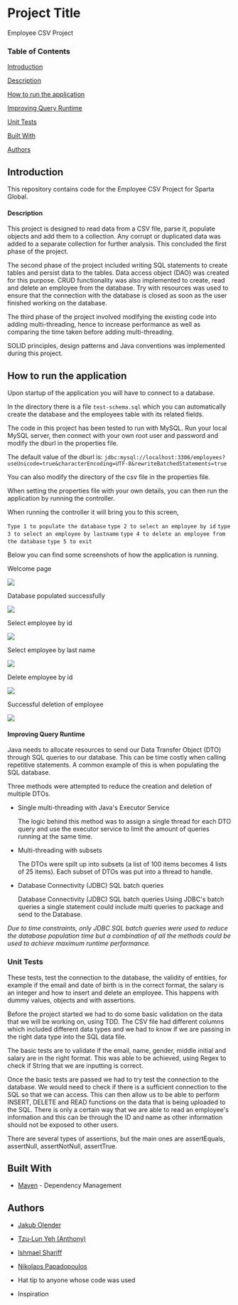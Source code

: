 
# Project Title

Employee CSV Project

### Table of Contents

[Introduction](#Inroduction)

[Description](#Description)

[How to run the application](How-to-run-the-application)

[Improving Query Runtime](Improving-Query-Runtime)

[Unit Tests](#Unit-Tests)

[Built With](#Built-With)

[Authors](Authors)

## Introduction

This repository contains code for the Employee CSV Project for Sparta Global.

#### Description

This project is designed to read data from a CSV file, parse it, populate objects and add them to a collection. Any corrupt or duplicated data was added to a separate collection for further analysis. This concluded the first phase of the project.

The second phase of the project included writing SQL statements to create tables and persist data to the tables. Data access object (DAO) was created for this purpose. CRUD functionality was also implemented to create, read and delete an employee from the database. Try with resources was used to ensure that the connection with the database is closed as soon as the user finished working on the database.

The third phase of the project involved modifying the existing code into adding multi-threading, hence to increase performance as well as comparing the time taken before adding multi-threading. 

SOLID principles, design patterns and Java conventions was implemented during this project.


## How to run the application

Upon startup of the application you will have to connect to a database.

In the directory there is a file `test-schema.sql` which you can automatically create the database and the employees table with its related fields.

 The code in this project has been tested to run with MySQL. Run your local MySQL server, then connect with your own root user and password and modify the dburl in the properties file.

 The default value of the dburl is:  `jdbc:mysql://localhost:3306/employees?useUnicode=true&characterEncoding=UTF-8&rewriteBatchedStatements=true`

You can also modify the directory of the csv file in the properties file.

When setting the properties file with your own details, you can then run the application by running the controller.

When running the controller it will bring you to this screen,

`Type 1 to populate the database` `type 2 to select an employee by id` `type 3 to select an employee by lastname` `type 4 to delete an employee from the database` `type 5 to exit`



Below you can find some screenshots of how the application is running.

Welcome page

![](screenshots/Welcome%20page.png)

Database populated successfully

![](screenshots/populated%20database.png)

Select employee by id

![](screenshots/select%20employee%20by%20id.png)

Select employee by last name

![](screenshots/select%20employee%20by%20lastname.png)

Delete employee by id

![](screenshots/delete%20employee.png)

Successful deletion of employee

![](screenshots/successful%20deletion.png)

#### Improving Query Runtime

Java needs to allocate resources to send our Data Transfer Object (DTO) through SQL queries to our database. This can be time costly when calling repetitive statements. A common example of this is when populating the SQL database. 

Three methods were attempted to reduce the creation and deletion of multiple DTOs.

- Single multi-threading with Java's Executor Service

  The logic behind this method was to assign a single thread for each DTO query and use the executor service to limit the amount of queries running at the same time.

- Multi-threading with subsets

  The DTOs were spilt up into subsets (a list of 100 items becomes 4 lists of 25 items). Each subset of DTOs was put into a thread to handle. 

- Database Connectivity (JDBC) SQL batch queries

  Database Connectivity (JDBC) SQL batch queries Using JDBC's batch queries a single statement could include multi queries to package and send to the Database.



*Due to time constraints, only JDBC SQL batch queries were used to reduce the database population time but a combination of all the methods could be used to achieve maximum runtime performance.*

### Unit Tests

These tests, test the connection to the database, the validity of entities, for example if the email and date of birth is in the correct format, the salary is an integer and how to insert and delete an employee. This happens with dummy values, objects and with assertions.

Before the project started we had to do some basic validation on the data that we will be working on, using TDD. The CSV file had different columns which included different data types and we had to know if we are passing in the right data type into the SQL data file. 

The basic tests are to validate if the email, name, gender, middle initial and salary are in the right format. This was able to be achieved, using Regex to check if String that we are inputting is correct.

Once the basic tests are passed we had to try test the connection to the database. We would need to check if there is a sufficient connection to the SQL so that we can access. This can then allow us to be able to perform INSERT, DELETE and READ functions on the data that is being uploaded to the SQL. There is only a certain way that we are able to read an employee's information and this can be through the ID and name as other information should not be exposed to other users.

There are several types of assertions, but the main ones are assertEquals, assertNull, assertNotNull, assertTrue.


## Built With
- [Maven](https://maven.apache.org/) - Dependency Management

## Authors

- [Jakub Olender](https://github.com/JakubOlender)

- [Tzu-Lun Yeh (Anthony)](https://github.com/MagerXser)

- [Ishmael Shariff](https://github.com/ishariffSG)

- [Nikolaos Papadopoulos](https://github.com/Moodhunter34)

- Hat tip to anyone whose code was used

- Inspiration


